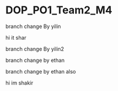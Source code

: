 # DOP\_PO1\_Team2\_M4



branch change By yilin

hi it shar

branch change By yilin2





branch change by ethan





branch change by ethan also



hi im shakir

